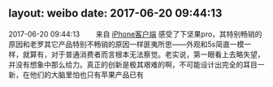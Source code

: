 layout: weibo
date: 2017-06-20 09:44:13
---
<meta name="referrer" content="no-referrer" />

2017-06-20 09:44:13  &nbsp;&nbsp;&nbsp;&nbsp;&nbsp;&nbsp; 来自 <a href="http://app.weibo.com/t/feed/9ksdit" rel="nofollow">iPhone客户端</a>
感受了下坚果pro，其特别畅销的原因和老罗其它产品特别不畅销的原因一样匪夷所思——外观和5s简直一模一样，就算有，对于普通消费者而言根本无法察觉。老实说，第一眼看上去略失望，并没有想象中那么给力。真正的创新是极其艰难的啊，不可能设计出完全的耳目一新，在他们的大脑里怕也只有苹果产品已有 ​​​
